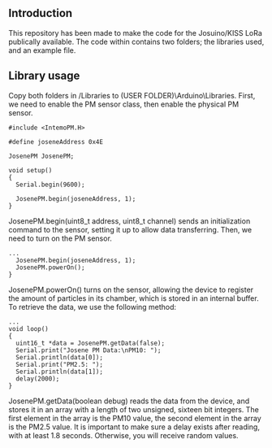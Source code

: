 ## Introduction
This repository has been made to make the code for the Josuino/KISS LoRa publically available.
The code within contains two folders; the libraries used, and an example file. 

## Library usage
Copy both folders in /Libraries to (USER FOLDER)\Arduino\Libraries.
First, we need to enable the PM sensor class, then enable the physical PM sensor.
```
#include <IntemoPM.H>

#define joseneAddress 0x4E

JosenePM JosenePM;

void setup()
{
  Serial.begin(9600);

  JosenePM.begin(joseneAddress, 1);
}
```
JosenePM.begin(uint8_t address, uint8_t channel) sends an initialization command to the sensor, setting it up to allow data transferring.
Then, we need to turn on the PM sensor.
```
...
  JosenePM.begin(joseneAddress, 1);
  JosenePM.powerOn();
}
```
JosenePM.powerOn() turns on the sensor, allowing the device to register the amount of particles in its chamber, which is stored in an internal buffer. To retrieve the data, we use the following method:
```
...
void loop()
{
  uint16_t *data = JosenePM.getData(false);
  Serial.print("Josene PM Data:\nPM10: ");
  Serial.println(data[0]);
  Serial.print("PM2.5: ");
  Serial.println(data[1]);
  delay(2000);
}
```
JosenePM.getData(boolean debug) reads the data from the device, and stores it in an array with a length of two unsigned, sixteen bit integers. The first element in the array is the PM10 value, the second element in the array is the PM2.5 value.
It is important to make sure a delay exists after reading, with at least 1.8 seconds. Otherwise, you will receive random values.
